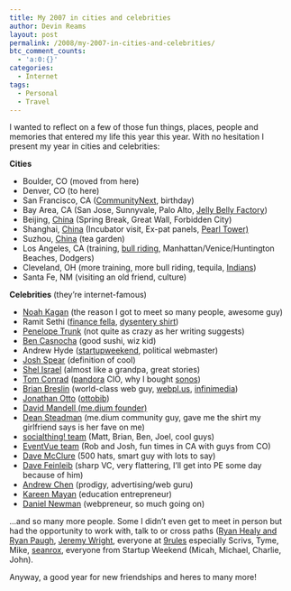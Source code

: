 ```yaml
---
title: My 2007 in cities and celebrities
author: Devin Reams
layout: post
permalink: /2008/my-2007-in-cities-and-celebrities/
btc_comment_counts:
  - 'a:0:{}'
categories:
  - Internet
tags:
  - Personal
  - Travel
---
```

I wanted to reflect on a few of those fun things, places, people and memories that entered my life this year this year. With no hesitation I present my year in cities and celebrities:

**Cities**

*   Boulder, CO (moved from here)
*   Denver, CO (to here)
*   San Francisco, CA ([CommunityNext][1], birthday)
*   Bay Area, CA (San Jose, Sunnyvale, Palo Alto, [Jelly Belly Factory][2])
*   Beijing, [China][3] (Spring Break, Great Wall, Forbidden City)
*   Shanghai, [China][3] (Incubator visit, Ex-pat panels, [Pearl Tower)][4]
*   Suzhou, [China][5] (tea garden)
*   Los Angeles, CA (training, [bull riding][6], Manhattan/Venice/Huntington Beaches, Dodgers)
*   Cleveland, OH (more training, more bull riding, tequila, [Indians][7])
*   Santa Fe, NM (visiting an old friend, culture)

**Celebrities** (they&#8217;re internet-famous)

*   [Noah Kagan][8] (the reason I got to meet so many people, awesome guy)
*   Ramit Sethi ([finance fella][9], [dysentery shirt][10])
*   [Penelope Trunk][11] (not quite as crazy as her writing suggests)
*   [Ben Casnocha][12] (good sushi, wiz kid)
*   Andrew Hyde ([startupweekend][13], political webmaster)
*   [Josh Spear][14] (definition of cool)
*   [Shel Israel][15] (almost like a grandpa, great stories)
*   [Tom Conrad][16] ([pandora][17] CIO, why I bought [sonos][18])
*   [Brian Breslin][19] (world-class web guy, [webpl.us][20], [infinimedia][21])
*   [Jonathan Otto][22] ([ottobib][23])
*   [David Mandell (me.dium founder)][24]
*   [Dean Steadman][25] (me.dium community guy, gave me the shirt my girlfriend says is her fave on me) 
*   [socialthing! team][26] (Matt, Brian, Ben, Joel, cool guys)
*   [EventVue team][27] (Rob and Josh, fun times in CA with guys from CO)
*   [Dave McClure][28] (500 hats, smart guy with lots to say)
*   [Dave Feinleib][29] (sharp VC, very flattering, I&#8217;ll get into PE some day because of him)
*   [Andrew Chen][30] (prodigy, advertising/web guru)
*   [Kareen Mayan][31] (education entrepreneur)
*   [Daniel Newman][32] (webpreneur, so much going on)

&#8230;and so many more people. Some I didn&#8217;t even get to meet in person but had the opportunity to work with, talk to or cross paths ([Ryan Healy and Ryan Paugh][33], [Jeremy Wright][34], everyone at [9rules][35] especially Scrivs, Tyme, Mike, [seanrox][36], everyone from Startup Weekend (Micah, Michael, Charlie, John).

Anyway, a good year for new friendships and heres to many more!

 [1]: http://www.communitynext.com/
 [2]: http://www.flickr.com/photos/devdev/402951660/
 [3]: http://china.devinreams.com/
 [4]: http://www.flickr.com/photos/devdev/444503173/in/set-72157600044719182/
 [5]: http://china.devinreams.com
 [6]: http://www.facebook.com/video/video.php?v=513637678913&#038;subj=10200068
 [7]: http://www.facebook.com/photo.php?pid=40257725&#038;op=2&#038;o=all&#038;view=all&#038;subj=10200068&#038;id=6800561
 [8]: http://okdork.com/
 [9]: http://www.iwillteachyoutoberich.com/
 [10]: http://www.bustedtees.com/shirt/dysentery
 [11]: http://blog.penelopetrunk.com
 [12]: http://ben.casnocha.com/
 [13]: http://www.startupweekend.com
 [14]: http://www.joshspear.com
 [15]: http://redcouch.typepad.com/
 [16]: http://tomconrad.net/
 [17]: http://www.pandora.com
 [18]: http://www.sonos.com
 [19]: http://www.brbreslin.com
 [20]: http://www.webpl.us
 [21]: http://infinimedia.com/
 [22]: http://www.jonathanotto.com/
 [23]: http://www.ottobib.com/
 [24]: http://me.dium.com/
 [25]: http://steadman.blog.com/
 [26]: http://socialthing.com/
 [27]: http://www.eventvue.com
 [28]: http://500hats.typepad.com/500blogs
 [29]: http://www.vcdave.com/
 [30]: http://andrewchen.typepad.com/
 [31]: http://www.reemer.com/
 [32]: http://www.dannynewman.com
 [33]: http://www.employeeevolution.com/
 [34]: http://www.b5media.com
 [35]: http://www.9rules.com
 [36]: http://www.idunzo.com/